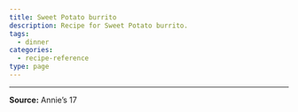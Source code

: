 ```yaml
---
title: Sweet Potato burrito
description: Recipe for Sweet Potato burrito.
tags:
  - dinner
categories:
  - recipe-reference
type: page
---
```


---

**Source:** Annie’s 17